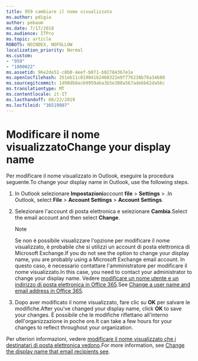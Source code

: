 ```yaml
---
title: 959 cambiare il nome visualizzato
ms.author: pdigia
author: pebaum
ms.date: 7/17/2018
ms.audience: ITPro
ms.topic: article
ROBOTS: NOINDEX, NOFOLLOW
localization_priority: Normal
ms.custom:
- "959"
- "1800022"
ms.assetid: 96e2de51-c8b0-4eef-b071-b02784367e1e
ms.openlocfilehash: 351eb11c01984162468322e9f776238b76a34680
ms.sourcegitcommit: 1d98db8acb9959aba3b5e308a567ade6b62da56c
ms.translationtype: MT
ms.contentlocale: it-IT
ms.lasthandoff: 08/22/2019
ms.locfileid: "36519807"
---
```

# <a name="change-your-display-name"></a><span data-ttu-id="4d8d5-102">Modificare il nome visualizzato</span><span class="sxs-lookup"><span data-stu-id="4d8d5-102">Change your display name</span></span>
  
<span data-ttu-id="4d8d5-103">Per modificare il nome visualizzato in Outlook, eseguire la procedura seguente.</span><span class="sxs-lookup"><span data-stu-id="4d8d5-103">To change your display name in Outlook, use the following steps.</span></span>
  
1. <span data-ttu-id="4d8d5-104">In Outlook selezionare **Impostazioni**account **file** \> **Settings** \> .</span><span class="sxs-lookup"><span data-stu-id="4d8d5-104">In Outlook, select **File** \> **Account Settings** \> **Account Settings**.</span></span>

2. <span data-ttu-id="4d8d5-105">Selezionare l'account di posta elettronica e selezionare **Cambia**.</span><span class="sxs-lookup"><span data-stu-id="4d8d5-105">Select the email account and then select **Change**.</span></span>

    > [!NOTE]
    > <span data-ttu-id="4d8d5-106">Se non è possibile visualizzare l'opzione per modificare il nome visualizzato, è probabile che si utilizzi un account di posta elettronica di Microsoft Exchange.</span><span class="sxs-lookup"><span data-stu-id="4d8d5-106">If you do not see the option to change your display name, you are probably using a Microsoft Exchange email account.</span></span> <span data-ttu-id="4d8d5-107">In questo caso, è necessario contattare l'amministratore per modificare il nome visualizzato.</span><span class="sxs-lookup"><span data-stu-id="4d8d5-107">In this case, you need to contact your administrator to change your display name.</span></span> <span data-ttu-id="4d8d5-108">Vedere [modificare un nome utente e un indirizzo di posta elettronica in Office 365](https://support.office.com/article/fb5ac074-e203-4e1f-9843-b9d1a3e03297.aspx).</span><span class="sxs-lookup"><span data-stu-id="4d8d5-108">See [Change a user name and email address in Office 365](https://support.office.com/article/fb5ac074-e203-4e1f-9843-b9d1a3e03297.aspx).</span></span>
  
3. <span data-ttu-id="4d8d5-109">Dopo aver modificato il nome visualizzato, fare clic su **OK** per salvare le modifiche.</span><span class="sxs-lookup"><span data-stu-id="4d8d5-109">After you've changed your display name, click **OK** to save your changes.</span></span> <span data-ttu-id="4d8d5-110">È possibile che le modifiche riflettano all'interno dell'organizzazione in poche ore.</span><span class="sxs-lookup"><span data-stu-id="4d8d5-110">It can take a few hours for your changes to reflect throughout your organization.</span></span>

<span data-ttu-id="4d8d5-111">Per ulteriori informazioni, vedere [modificare il nome visualizzato che i destinatari di posta elettronica vedono](https://support.office.com/article/2b53331a-ba2a-4803-88dc-ac9fe376c8a9.aspx).</span><span class="sxs-lookup"><span data-stu-id="4d8d5-111">For more information, see [Change the display name that email recipients see](https://support.office.com/article/2b53331a-ba2a-4803-88dc-ac9fe376c8a9.aspx).</span></span>
  